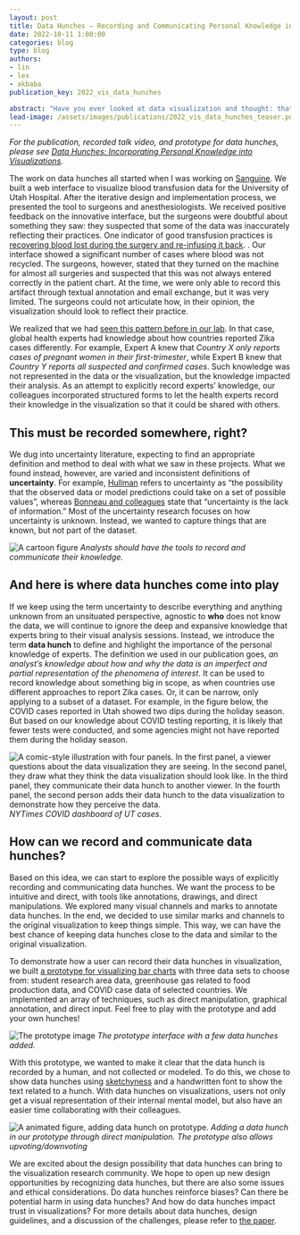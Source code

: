 ```yaml
---
layout: post
title: Data Hunches – Recording and Communicating Personal Knowledge in Visualizations
date: 2022-10-11 1:00:00
categories: blog
type: blog
authors:
- lin
- lex
- akbaba
publication_key: 2022_vis_data_hunches

abstract: "Have you ever looked at data visualization and thought: that doesn't look right. Maybe you knew more about the data than is actually contained in the dataset. Did you then remember that hunch throughout your data analysis process, impacting your judgment and interpretation of the data? That thought, whether you were aware of it or not,  possibly impacted your interpretation. Especially if that hunch is based on knowledge you have about the data, it would be useful to externalize that hunch, so others can learn about it and also consider it in their analysis.  However,  current visualization methods do not support this. In this blog post, we dive into how we came up with data hunches to describe personal knowledge brought to data analysis. We explore methods and designs to record and communicate data hunches through visualizations explicitly."
lead-image: /assets/images/publications/2022_vis_data_hunches_teaser.png
---
```


_For the publication, recorded talk video, and prototype for data hunches, please see [Data Hunches: Incorporating Personal Knowledge into Visualizations]({{site.base_url}}/publications/2022_vis_data_hunches/)._

The work on data hunches all started when I was working on [Sanguine]({{site.base_url}}/publications/2021_ivi_sanguine). We built a web interface to visualize blood transfusion data for the University of Utah Hospital. After the iterative design and implementation process, we presented the tool to surgeons and anesthesiologists. We received positive feedback on the innovative interface, but the surgeons were doubtful about something they saw: they suspected that some of the data was inaccurately reflecting their practices. One indicator of good transfusion practices is [recovering blood lost during the surgery and re-infusing it back](https://en.wikipedia.org/wiki/Intraoperative_blood_salvage). . Our interface showed a significant number of cases where blood was not recycled. The surgeons, however, stated that they turned on the machine for almost all surgeries and suspected that this was not always entered correctly in the patient chart. At the time, we were only able to record this artifact through textual annotation and email exchange, but it was very limited. The surgeons could not articulate how, in their opinion, the visualization should look to reflect their practice.

We realized that we had [seen this pattern before in our lab]({{site.base_url}}/publications/2018_infovis_ie-framework). In that case,  global health experts had knowledge about how countries reported Zika cases differently. For example, Expert A knew that _Country X only reports cases of pregnant women in their first-trimester_, while Expert B knew that _Country Y reports all suspected and confirmed cases_. Such knowledge was not represented in the data or the visualization, but the knowledge impacted their analysis. As an attempt to explicitly record experts’ knowledge, our colleagues incorporated structured forms to let the health experts record their knowledge in the visualization so that it could be shared with others.


## This must be recorded somewhere, right?

We dug into uncertainty literature, expecting to find an appropriate definition and method to deal with what we saw in these projects. What we found instead, however, are varied and inconsistent definitions of **uncertainty**. For example, [Hullman](https://ieeexplore.ieee.org/document/8805422) refers to uncertainty as “the possibility that the observed data or model predictions could take on a set of possible values”, whereas [Bonneau and colleagues](https://link.springer.com/chapter/10.1007/978-1-4471-6497-5_1) state that “uncertainty is the lack of information.” Most of the uncertainty research focuses on how uncertainty is unknown. Instead, we wanted to capture things that are known, but not part of the dataset.

![A cartoon figure]({{site.base_url}}/assets/images/posts/2022_data_hunch-cartoon.png)
_Analysts should have the tools to record and communicate their knowledge._

## And here is where data hunches come into play

If we keep using the term uncertainty to describe everything and anything unknown from an unsituated perspective, agnostic to **who** does not know the data, we will continue to ignore the deep and expansive knowledge that experts bring to their visual analysis sessions. Instead, we introduce the term **data hunch** to define and highlight the importance of the personal knowledge of experts. The definition we used in our publication goes, _an analyst’s knowledge about how and why the data is an imperfect and partial representation of the phenomena of interest_. It can be used to record knowledge about something big in scope, as when countries use different approaches to report Zika cases. Or, it can be narrow, only applying to a subset of a dataset. For example, in the figure below, the COVID cases reported in Utah showed two dips during the holiday season. But based on our knowledge about COVID testing reporting, it is likely that fewer tests were conducted, and some agencies might not have reported them during the holiday season.

![A comic-style illustration with four panels. In the first panel, a viewer questions about the data visualization they are seeing. In the second panel, they draw what they think the data visualization should look like. In the third panel, they communicate their data hunch to another viewer. In the fourth panel, the second person adds their data hunch to the data visualization to demonstrate how they perceive the data.]({{site.base_url}}/assets/images/posts/2022_data_hunch-COVID-example.png)
_NYTimes COVID dashboard of UT cases._

## How can we record and communicate data hunches?

Based on this idea, we can start to explore the possible ways of explicitly recording and communicating data hunches. We want the process to be intuitive and direct, with tools like annotations, drawings, and direct manipulations. We explored many visual channels and marks to annotate data hunches. In the end, we decided to use similar marks and channels to the original visualization to keep things simple. This way, we can have the best chance of keeping data hunches close to the data and similar to the original visualization.

To demonstrate how a user can record their data hunches in visualization, we built [a prototype for visualizing bar charts](http://vdl.sci.utah.edu/data-hunch) with three data sets to choose from: student research area data, greenhouse gas related to food production data, and COVID case data of selected countries. We implemented an array of techniques, such as direct manipulation, graphical annotation, and direct input. Feel free to play with the prototype and add your own hunches!

![The prototype image]({{site.base_url}}/assets/images/posts/2022_data_hunch-prototype.png)
_The prototype interface with a few data hunches added._

With this prototype, we wanted to make it clear that the data hunch is recorded by a human, and not collected or modeled. To do this, we  chose to show data hunches using [sketchyness](https://roughjs.com/) and a handwritten font to show the text related to a hunch. With data hunches on visualizations, users not only get a visual representation of their internal mental model, but also have an easier time collaborating with their colleagues.

![A animated figure, adding data hunch on prototype.]({{site.base_url}}/assets/images/posts/2022_data_hunch-add-dh.gif)
_Adding a data hunch in our prototype through direct manipulation. The prototype also allows upvoting/downvoting_

We are excited about the design possibility that data hunches can bring to the visualization research community. We hope to open up new design opportunities by recognizing data hunches, but there are also some issues and ethical considerations. Do data hunches reinforce biases? Can there be potential harm in using data hunches? And how do data hunches impact trust in visualizations? For more details about data hunches, design guidelines, and a discussion of the challenges, please refer to [the paper]({{site.base_url}}/publications/2022_vis_data_hunches/).


